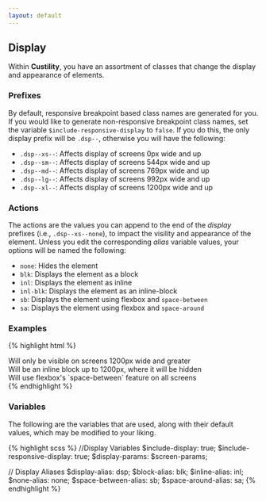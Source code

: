 ```yaml
---
layout: default
---
```


## Display

Within **Custility**, you have an assortment of classes that change the display and appearance of elements.

### Prefixes
By default, responsive breakpoint based class names are generated for you. If you would like to generate non-responsive breakpoint class names, set the variable `$include-responsive-display` to `false`. If you do this, the only display prefix will be `.dsp--`, otherwise you will have the following:

- `.dsp--xs--`: Affects display of screens 0px wide and up
- `.dsp--sm--`: Affects display of screens 544px wide and up
- `.dsp--md--`: Affects display of screens 769px wide and up
- `.dsp--lg--`: Affects display of screens 992px wide and up
- `.dsp--xl--`: Affects display of screens 1200px wide and up

### Actions
The actions are the values you can append to the end of the _display_ prefixes (i.e., `.dsp--xs--none`), to impact the visility and appearance of the element. Unless you edit the corresponding _alias_ variable values, your options will be named the following:

- `none`: Hides the element
- `blk`: Displays the element as a block
- `inl`: Displays the element as inline
- `inl-blk`: Displays the element as an inline-block
- `sb`: Displays the element using flexbox and `space-between`
- `sa`: Displays the element using flexbox and `space-around`

### Examples

{% highlight html %}
  <div class="dsp--xs--none dsp--xl--blk">
    Will only be visible on screens 1200px wide and greater
  </div>
  <div class="dsp--xs--inline-block dsp--xl--none">
    Will be an inline block up to 1200px, where it will be hidden
  </div>
  <div class="dsp--xs--sb">
    Will use flexbox's `space-between` feature on all screens
  </div>
{% endhighlight %}

### Variables
The following are the variables that are used, along with their default values, which may be modified to your liking.

{% highlight scss %}
  //Display Variables
  $include-display: true;
  $include-responsive-display: true;
  $display-params: $screen-params;

  // Display Aliases
  $display-alias: dsp;
  $block-alias: blk;
  $inline-alias: inl;
  $none-alias: none;
  $space-between-alias: sb;
  $space-around-alias: sa;
{% endhighlight %}
